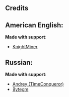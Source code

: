 ## Credits

## American English:

**Made with support:**

* [KnightMiner](https://github.com/KnightMiner)

## Russian:

**Made with support:**

* [Andrey (TimeConqueror)](https://github.com/TimeConqueror)
* [Bytegm](https://github.com/Bytegm)